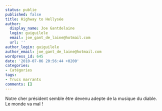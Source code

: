 ```yaml
---
status: publie
published: false
title: Highway to Hellysée
author:
  display_name: Joe Gantdelaine
  login: guiguilele
  email: joe_gant_de_laine@hotmail.com
  url: ''
author_login: guiguilele
author_email: joe_gant_de_laine@hotmail.com
wordpress_id: 645
date: '2010-07-06 20:56:44 +0200'
categories:
- Catégories
tags:
- Trucs marrants
comments: []
---
```

Notre cher président semble être devenu adepte de la musique du diable. Le monde va mal !
